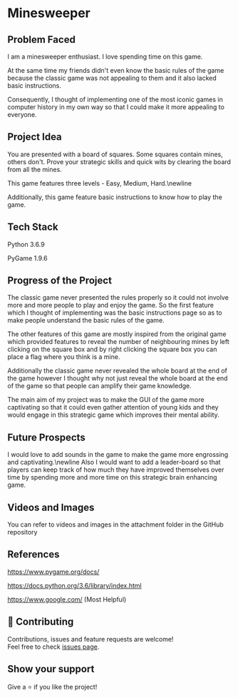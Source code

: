 # Minesweeper

## Problem Faced
I am a minesweeper enthusiast. I love spending time on this game. 

At the same time my friends didn't even know the basic rules of the game because the classic game was not appealing to them and it also lacked basic instructions.

Consequently, I thought of implementing one of the most iconic games in computer history in my own way so that I could make it more appealing to everyone.


## Project Idea
You are presented with a board of squares. Some squares contain mines, others don't.
Prove your strategic skills and quick wits by clearing the board from all the mines.
 
This game features three levels - Easy, Medium, Hard.\newline 

Additionally, this game feature basic instructions to know how to play the game.

## Tech Stack
Python 3.6.9

PyGame 1.9.6

## Progress of the Project
The classic game never presented the rules properly so it could not involve more and more people to play and enjoy the game. So the first feature which I thought of implementing was the basic instructions page so as to make people understand the basic rules of the game.

The other features of this game are mostly inspired from the original game which provided features to reveal the number of neighbouring mines by left clicking on the square box and by right clicking the square box you can place a flag where you think is a mine.

Additionally the classic game never revealed the whole board at the end of the game however I thought why not just reveal the whole board at the end of the game so that people can amplify their game knowledge.

The main aim of my project was to make the GUI of the game more captivating so that it could even gather attention of young kids and they would engage in this strategic game which improves their mental ability.

## Future Prospects
I would love to add sounds in the game to make the game more engrossing and captivating.\newline
Also I would want to add a leader-board so that players can keep track of how much they have improved themselves over time by spending more and more time on this strategic brain enhancing game. 

## Videos and Images
You can refer to videos and images in the attachment folder in the GitHub repository 

## References
https://www.pygame.org/docs/

https://docs.python.org/3.6/library/index.html

https://www.google.com/ (Most Helpful) 

## 🤝 Contributing

Contributions, issues and feature requests are welcome!<br/>Feel free to check [issues page](https://github.com/divyamagwl/Minesweeper/issues).

 
## Show your support

Give a ⭐️ if you like the project!
